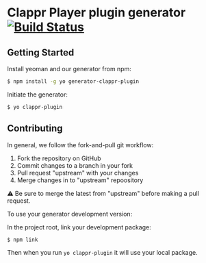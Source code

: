 
# Clappr Player plugin generator [![Build Status](https://secure.travis-ci.org/globocom/generator-clappr-plugin.png?branch=master)](https://travis-ci.org/globocom/generator-clappr-plugin)

## Getting Started

Install yeoman and our generator from npm:
```bash
$ npm install -g yo generator-clappr-plugin
```

Initiate the generator:

```bash
$ yo clappr-plugin
```

## Contributing

In general, we follow the fork-and-pull git workflow:

1. Fork the repository on GitHub
2. Commit changes to a branch in your fork
3. Pull request "upstream" with your changes
4. Merge changes in to "upstream" repoository

:warning: Be sure to merge the latest from "upstream" before making a pull request.

To use your generator development version:

In the project root, link your development package:

```bash
$ npm link
```

Then when you run `yo clappr-plugin` it will use your local package.

